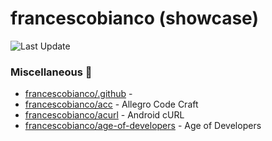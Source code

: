 # francescobianco (showcase)
![Last Update](https://img.shields.io/badge/Last%20Update-2025--07--13%2008%3A09%3A48%20UTC-blue)
###  Miscellaneous :briefcase:
* [francescobianco/.github](https://github.com/francescobianco/.github)  - 
* [francescobianco/acc](https://github.com/francescobianco/acc)  - Allegro Code Craft
* [francescobianco/acurl](https://github.com/francescobianco/acurl)  - Android cURL
* [francescobianco/age-of-developers](https://github.com/francescobianco/age-of-developers)  - Age of Developers
